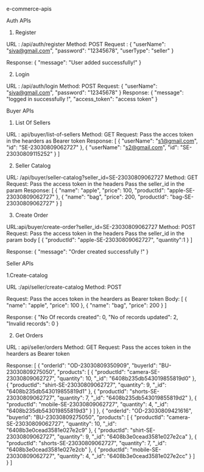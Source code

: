 e-commerce-apis

Auth APIs

1. Register

URL : /api/auth/register
Method: POST
Request :
{
    "userName": "siva@gmail.com",
    "password": "12345678",
    "userType": "seller"
}

Response:
{
    "message": "User added successfully!"
}

2. Login

URL : /api/auth/login
Method: POST
Request:
{
    "userName": "siva@gmail.com",
    "password": "12345678"
}
Response:
{
    "message": "logged in successfully !",
    "access_token": "access token"
}

Buyer APIs

1. List Of Sellers

URL : api/buyer/list-of-sellers
Method: GET
Request:
Pass the acces token in the hearders as Bearer token
Response:
[
    {
        "userName": "s1@gmail.com",
        "id": "SE-23030809062727"
    },
    {
        "userName": "s2@gmail.com",
        "id": "SE-23030809115252"
    }
]

2. Seller Catalog

URL: /api/buyer/seller-catalog?seller_id=SE-23030809062727
Method: GET
Request:
Pass the access token in the headers 
Pass the seller_id in the param
Response:
[
    {
        "name": "apple",
        "price": 100,
        "productId": "apple-SE-23030809062727"
    },
    {
        "name": "bag",
        "price": 200,
        "productId": "bag-SE-23030809062727"
    }
]

3. Create Order

URL:api/buyer/create-order?seller_id=SE-23030809062727
Method: POST
Request:
Pass the access token in the headers 
Pass the seller_id in the param
body
[
    {
        "productId": "apple-SE-23030809062727",
        "quantity":1
    }
]

Response:
{
    "message": "Order created successfully !"
}

Seller APIs

1.Create-catalog

URL :/api/seller/create-catalog
Method: POST

Request:
Pass the acces token in the hearders as Bearer token
Body:
[
    {
        "name": "apple",
        "price": 100
    },
    {
        "name": "bag",
        "price": 200
    }
]

Response:
{
    "No Of records created": 0,
    "No of records updated": 2,
    "Invalid records": 0
}

2. Get Orders

URL : api/seller/orders
Method: GET
Request:
Pass the acces token in the hearders as Bearer token

Response:
[
    {
        "orderId": "OD-23030809350909",
        "buyerId": "BU-23030809275050",
        "products": [
            {
                "productId": "camera-SE-23030809062727",
                "quantity": 10,
                "_id": "6408b235db543019855819d0"
            },
            {
                "productId": "shirt-SE-23030809062727",
                "quantity": 9,
                "_id": "6408b235db543019855819d1"
            },
            {
                "productId": "shorts-SE-23030809062727",
                "quantity": 7,
                "_id": "6408b235db543019855819d2"
            },
            {
                "productId": "mobile-SE-23030809062727",
                "quantity": 4,
                "_id": "6408b235db543019855819d3"
            }
        ]
    },
    {
        "orderId": "OD-23030809421616",
        "buyerId": "BU-23030809275050",
        "products": [
            {
                "productId": "camera-SE-23030809062727",
                "quantity": 10,
                "_id": "6408b3e0cead3581e027e2c9"
            },
            {
                "productId": "shirt-SE-23030809062727",
                "quantity": 9,
                "_id": "6408b3e0cead3581e027e2ca"
            },
            {
                "productId": "shorts-SE-23030809062727",
                "quantity": 7,
                "_id": "6408b3e0cead3581e027e2cb"
            },
            {
                "productId": "mobile-SE-23030809062727",
                "quantity": 4,
                "_id": "6408b3e0cead3581e027e2cc"
            }
        ]
    }
]







